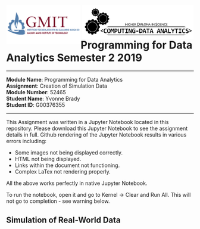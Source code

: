 <img align="left" src="/images/GMIT-logo.png" alt="GMIT" width="200"/>                               <img align="right" src="/images/data-analytics.png" alt="HDipDA" width="300"/>  

# Programming for Data Analytics Semester 2 2019 #

___________________________________________

**Module Name**: Programming for Data Analytics  
**Assignment**: Creation of Simulation Data  
**Module Number**: 52465  
**Student Name**: Yvonne Brady  
**Student ID**: G00376355  
___________________________________________


This Assignment was written in a Jupyter Notebook located in this repository. Please download this Jupyter Notebook to see the assignment details in full. Github rendering of the Jupyter Notebook results in various errors including:
* Some images not being displayed correctly.
* HTML not being displayed.
* Links within the document not functioning.
* Complex LaTex not rendering properly.

All the above works perfectly in native Jupyter Notebook.

To run the notebook, open it and go to Kernel -> Clear and Run All. This will not go to completion - see warning below.

## Simulation of Real-World Data ##



